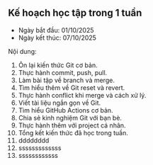 ## Kế hoạch học tập trong 1 tuần

* Ngày bắt đầu: 01/10/2025
* Ngày kết thúc: 07/10/2025

Nội dung:

1. Ôn lại kiến thức Git cơ bản.
2. Thực hành commit, push, pull.
3. Làm bài tập về branch và merge.
4. Tìm hiểu thêm về Git reset và revert.
5. Thực hành conflict khi merge và cách xử lý.
6. Viết tài liệu ngắn gọn về Git.
7. Tìm hiểu GitHub Actions cơ bản.
8. Chia sẻ kinh nghiệm Git với bạn bè.
9. Thực hành thêm với project cá nhân.
10. Tổng kết kiến thức đã học trong tuần.
11. dddddddd
12. sssssssssssss
13. ssssssssssss
